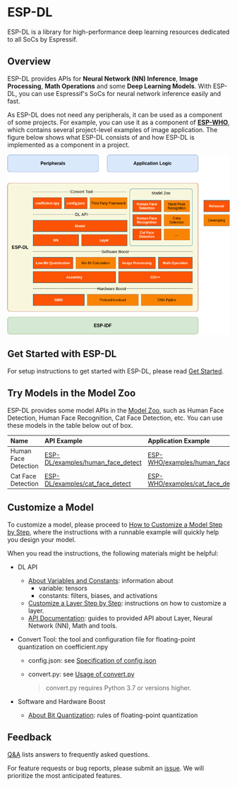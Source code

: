 # ESP-DL

ESP-DL is a library for high-performance deep learning resources dedicated to all SoCs by Espressif.



## Overview

ESP-DL provides APIs for **Neural Network (NN) Inference**, **Image Processing**, **Math Operations** and some **Deep Learning Models**. With ESP-DL, you can use Espressif's SoCs for neural network inference easily and fast.

As ESP-DL does not need any peripherals, it can be used as a component of some projects. For example, you can use it as a component of **[ESP-WHO](https://github.com/espressif/esp-who)**, which contains several project-level examples of image application. The figure below shows what ESP-DL consists of and how ESP-DL is implemented as a component in a project.

<p align="center">
    <img width="%" src="./img/esp-dl-architecture.drawio.png"> 
</p>


## Get Started with ESP-DL

For setup instructions to get started with ESP-DL, please read [Get Started](./docs/en/get_started.md).

## Try Models in the Model Zoo

ESP-DL provides some model APIs in the [Model Zoo](./include/model_zoo), such as Human Face Detection, Human Face Recognition, Cat Face Detection, etc. You can use these models in the table below out of box.

| Name                 | API Example                                                  | Application Example                                          |
| :-------------------- | :------------------------------------------------------------ | :------------------------------------------------------------ |
| Human Face Detection | [ESP-DL/examples/human_face_detect](examples/human_face_detect) | [ESP-WHO/examples/human_face_detect](https://github.com/espressif/esp-who/tree/master/examples/human_face_detect) |
| Cat Face Detection   | [ESP-DL/examples/cat_face_detect](examples/cat_face_detect)  | [ESP-WHO/examples/cat_face_detect](https://github.com/espressif/esp-who/tree/master/examples/cat_face_detect) |


## Customize a Model

To customize a model, please proceed to [How to Customize a Model Step by Step](./tutorial), where the instructions with a runnable example will quickly help you design your model.

When you read the instructions, the following materials might be helpful:

- DL API
    * [About Variables and Constants](./docs/en/about_type_define.md): information about
        - variable: tensors
        - constants: filters, biases, and activations
    * [Customize a Layer Step by Step](./docs/en/implement_custom_layer.md): instructions on how to customize a layer.
    * [API Documentation](): guides to provided API about Layer, Neural Network (NN), Math and tools.
- Convert Tool: the tool and configuration file for floating-point quantization on coefficient.npy
    * config.json: see [Specification of config.json](./docs/en/specification_of_config_json.md)
    * convert.py: see [Usage of convert.py](./docs/en/usage_of_convert_py.md)

        > convert.py requires Python 3.7 or versions higher.

- Software and Hardware Boost
    * [About Bit Quantization](./docs/en/about_bit_quantize.md): rules of floating-point quantization



## Feedback

[Q&A](./docs/en/Q&A.md) lists answers to frequently asked questions.

For feature requests or bug reports, please submit an [issue](https://github.com/espressif/esp-dl/issues). We will prioritize the most anticipated features.
